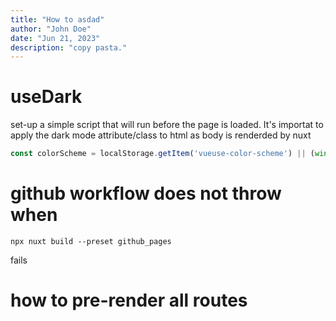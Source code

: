 ```yaml
---
title: "How to asdad"
author: "John Doe"
date: "Jun 21, 2023"
description: "copy pasta."
---
```


# useDark
set-up a simple script that will run before the page is loaded. It's importat to apply the dark mode attribute/class to html as body is renderded by nuxt

```javascript
const colorScheme = localStorage.getItem('vueuse-color-scheme') || (window.matchMedia('(prefers-color-scheme: dark)').matches ? 'dark' : 'light'); document.documentElement.setAttribute('theme', colorScheme)
```
# github workflow does not throw when
```
npx nuxt build --preset github_pages
```
fails

# how to pre-render all routes
